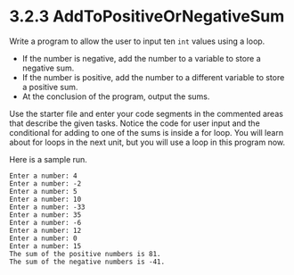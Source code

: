# 3.2.3 AddToPositiveOrNegativeSum
Write a program to allow the user to input ten `int` values using a loop.

* If the number is negative, add the number to a variable to store a negative sum.
* If the number is positive, add the number to a different variable to store a positive sum.
* At the conclusion of the program, output the sums.

Use the starter file and enter your code segments in the commented areas that describe the given tasks. Notice the code for user input and the conditional for adding to one of the sums is inside a for loop. You will learn about for loops in the next unit, but you will use a loop in this program now.

Here is a sample run.
```
Enter a number: 4
Enter a number: -2
Enter a number: 5
Enter a number: 10
Enter a number: -33
Enter a number: 35
Enter a number: -6
Enter a number: 12
Enter a number: 0
Enter a number: 15
The sum of the positive numbers is 81.
The sum of the negative numbers is -41.
```